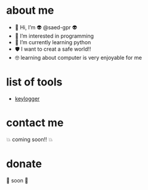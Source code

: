 # about me

- 👋 Hi, I’m :alien: @saed-gpr :alien:
- 👀 I’m interested in programming
- 🌱 I’m currently learning python
- 🛡 I want to creat a safe world!!
- 🤓 learning about computer is very enjoyable for me

# list of tools

- [keylogger](https://github.com/saed-gpr/key_logger/)

# contact me

:boom: coming soon!! :boom:

# donate

:money_mouth_face: soon :money_mouth_face:
<!---
saed-gpr/saed-gpr is a ✨ special ✨ repository because its `README.md` (this file) appears on your GitHub profile.
You can click the Preview link to take a look at your changes.
--->
